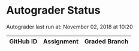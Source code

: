 # Autograder Status
Autograder last run at: November 02, 2018 at 10:20

| GitHub ID | Assignment | Graded Branch |
|-----------|------------|---------------|
